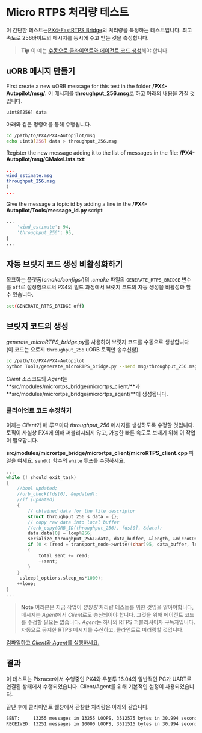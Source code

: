 # Micro RTPS 처리량 테스트

이 간단한 테스트는[PX4-FastRTPS Bridge](../middleware/micrortps.md)의 처리량을 특정하는 테스트입니다. 최고 속도로 256바이트의 메시지를 동시에 주고 받는 것을 측정합니다.

> **Tip** 이 예는 [수동으로 클라이언트와 에이전트 코드 생성](../middleware/micrortps_manual_code_generation.md)해야 합니다.

## uORB 메시지 만들기

First create a new uORB message for this test in the folder **/PX4-Autopilot/msg/**. 이 메시지를 **throughput_256.msg**로 하고 아래의 내용을 가질 것입니다.

    uint8[256] data
    

아래와 같은 명령어를 통해 수행됩니다.

```sh
cd /path/to/PX4/PX4-Autopilot/msg
echo uint8[256] data > throughput_256.msg
```

Register the new message adding it to the list of messages in the file: **/PX4-Autopilot/msg/CMakeLists.txt**:

```cmake
...
wind_estimate.msg
throughput_256.msg
)
...
```

Give the message a topic id by adding a line in the **/PX4-Autopilot/Tools/message_id.py** script:

```python
...
    'wind_estimate': 94,
    'throughput_256': 95,
}
...
```

## 자동 브릿지 코드 생성 비활성화하기

목표하는 플랫폼(*cmake/configs/*)의 *.cmake* 파일의 `GENERATE_RTPS_BRIDGE` 변수를 `off`로 설정함으로써 PX4의 빌드 과정에서 브릿지 코드의 자동 생성을 비활성화 할 수 있습니다.

```sh
set(GENERATE_RTPS_BRIDGE off)
```

## 브릿지 코드의 생성

*generate_microRTPS_bridge.py*를 사용하여 브릿지 코드를 수동으로 생성합니다(이 코드는 오로지 `throughput_256` uORB 토픽만 송수신함).

```sh
cd /path/to/PX4/PX4-Autopilot
python Tools/generate_microRTPS_bridge.py --send msg/throughput_256.msg --receive msg/throughput_256.msg
```

*Client* 소스코드와 *Agent*는 **src/modules/micrortps_bridge/micrortps_client/**과 **src/modules/micrortps_bridge/micrortps_agent/**에 생성됩니다.

### 클라이언트 코드 수정하기

이제는 *Client*가 매 루프마다 *throughput_256* 메시지를 생성하도록 수정할 것입니다. 토픽이 사실상 PX4에 의해 퍼블리시되지 않고, 가능한 빠른 속도로 보내기 위해 이 작업이 필요합니다.

**src/modules/micrortps_bridge/micrortps_client/microRTPS_client.cpp** 파일을 여세요. `send()` 함수의 `while` 루프를 수정하세요.

```cpp
...
while (!_should_exit_task)
{
    //bool updated;
    //orb_check(fds[0], &updated);
    //if (updated)
    {
        // obtained data for the file descriptor
        struct throughput_256_s data = {};
        // copy raw data into local buffer
        //orb_copy(ORB_ID(throughput_256), fds[0], &data);
        data.data[0] = loop%256;
        serialize_throughput_256(&data, data_buffer, &length, &microCDRWriter);
        if (0 < (read = transport_node->write((char)95, data_buffer, length)))
        {
            total_sent += read;
            ++sent;
        }
    }
     usleep(_options.sleep_ms*1000);
    ++loop;
}
...
```

> **Note** 여러분은 지금 작업이 *양방향* 처리량 테스트를 위한 것임을 알아야합니다, 메시지는 *Agent*에서 *Client*로도 송신되어야 합니다. 그것을 위해 에이전트 코드를 수정할 필요는 없습니다. *Agent*는 하나의 RTPS 퍼블리셔이자 구독자입니다. 자동으로 공지한 RTPS 메시지를 수신하고, 클라언트로 미러링할 것입니다.

[컴파일하고 *Client*와 *Agent*를 실행하세요.](../middleware/micrortps_manual_code_generation.md#build-and-use-the-code)

## 결과

이 테스트는 Pixracer에서 수행중인 PX4와 우분투 16.04의 일반적인 PC가 UART로 연결된 상태에서 수행되었습니다. Client/Agent를 위해 기본적인 설정이 사용되었습니다.

끝난 후에 클라이언트 쉘창에서 관찰한 처리량은 아래와 같습니다.

```sh
SENT:     13255 messages in 13255 LOOPS, 3512575 bytes in 30.994 seconds - 113.33KB/s
RECEIVED: 13251 messages in 10000 LOOPS, 3511515 bytes in 30.994 seconds - 113.30KB/s
```